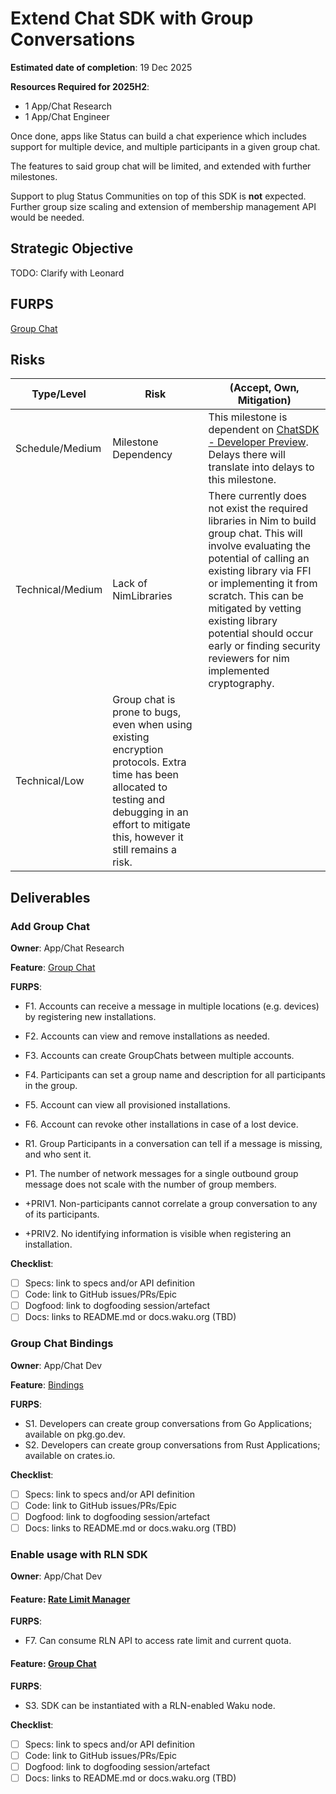 # Extend Chat SDK with Group Conversations

**Estimated date of completion**: 19 Dec 2025

**Resources Required for 2025H2**:
- 1 App/Chat Research 
- 1 App/Chat Engineer

Once done, apps like Status can build a chat experience which includes support for multiple device, and multiple
participants in a given group chat.

The features to said group chat will be limited, and extended with further milestones.

Support to plug Status Communities on top of this SDK is **not** expected.
Further group size scaling and extension of membership management API would be needed. 

## Strategic Objective

TODO: Clarify with Leonard

## FURPS

[Group Chat](/FURPS/application/group_chat.md)

## Risks

| Type/Level       | Risk                                                                                                                                                                                               | (Accept, Own, Mitigation)                                                                                                                                                                                                                                                                                                                           |
|------------------|----------------------------------------------------------------------------------------------------------------------------------------------------------------------------------------------------|-----------------------------------------------------------------------------------------------------------------------------------------------------------------------------------------------------------------------------------------------------------------------------------------------------------------------------------------------------|
| Schedule/Medium  | Milestone Dependency                                                                                                                                                                               | This milestone is dependent on [ChatSDK - Developer Preview](create_chat_sdk_mvp.md).   Delays there will translate into delays to this milestone.                                                                                                                                                                                                  |
| Technical/Medium | Lack of NimLibraries                                                                                                                                                                               | There currently does not exist the required libraries in Nim to build group chat. This will involve evaluating the potential of calling an existing library via FFI or implementing it from scratch. This can be mitigated by vetting existing library potential should occur early or finding security reviewers for nim implemented cryptography. |
| Technical/Low    | Group chat is prone to bugs, even when using existing encryption protocols. Extra time has been allocated to testing and debugging in an effort to mitigate this, however it still remains a risk. | 

## Deliverables

### Add Group Chat

**Owner**: App/Chat Research

**Feature**: [Group Chat](/FURPS/application/group_chat.md)

**FURPS**:

- F1. Accounts can receive a message in multiple locations (e.g. devices) by registering new installations.
- F2. Accounts can view and remove installations as needed.
- F3. Accounts can create GroupChats between multiple accounts.
- F4. Participants can set a group name and description for all participants in the group. 
- F5. Account can view all provisioned installations.
- F6. Account can revoke other installations in case of a lost device.

- R1. Group Participants in a conversation can tell if a message is missing, and who sent it.

- P1. The number of network messages for a single outbound group message does not scale with the number of group members.

- +PRIV1. Non-participants cannot correlate a group conversation to any of its participants.
- +PRIV2. No identifying information is visible when registering an installation.

**Checklist**:

- [ ] Specs: link to specs and/or API definition
- [ ] Code: link to GitHub issues/PRs/Epic
- [ ] Dogfood: link to dogfooding session/artefact
- [ ] Docs: links to README.md or docs.waku.org (TBD)

### Group Chat Bindings

**Owner**: App/Chat Dev

**Feature**: [Bindings](/FURPS/application/group_chat.md)

**FURPS**:

- S1. Developers can create group conversations from Go Applications; available on pkg.go.dev.
- S2. Developers can create group conversations from Rust Applications; available on crates.io.

**Checklist**:
- [ ] Specs: link to specs and/or API definition
- [ ] Code: link to GitHub issues/PRs/Epic
- [ ] Dogfood: link to dogfooding session/artefact
- [ ] Docs: links to README.md or docs.waku.org (TBD)

### Enable usage with RLN SDK

**Owner**: App/Chat Dev

#### **Feature**: [Rate Limit Manager](/FURPS/application/rate_limit_manager.md)

**FURPS**:
- F7. Can consume RLN API to access rate limit and current quota.

#### **Feature**: [Group Chat](/FURPS/application/group_chat.md)

**FURPS**:
- S3. SDK can be instantiated with a RLN-enabled Waku node.

**Checklist**:
- [ ] Specs: link to specs and/or API definition
- [ ] Code: link to GitHub issues/PRs/Epic
- [ ] Dogfood: link to dogfooding session/artefact
- [ ] Docs: links to README.md or docs.waku.org (TBD)